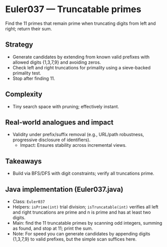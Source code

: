 # Euler037 — Truncatable primes

Find the 11 primes that remain prime when truncating digits from left and right; return their sum.

## Strategy

- Generate candidates by extending from known valid prefixes with allowed digits {1,3,7,9} and avoiding zeros.
- Check left and right truncations for primality using a sieve-backed primality test.
- Stop after finding 11.

## Complexity
- Tiny search space with pruning; effectively instant.

## Real-world analogues and impact
- Validity under prefix/suffix removal (e.g., URL/path robustness, progressive disclosure of identifiers).
  - Impact: Ensures stability across incremental views.

## Takeaways
- Build via BFS/DFS with digit constraints; verify all truncations prime.


## Java implementation (Euler037.java)

- Class: `Euler037`
- Helpers: `isPrime(int)` trial division; `isTruncatable(int)` verifies all left and right truncations are prime and n is prime and has at least two digits.
- Main: find the 11 truncatable primes by scanning odd integers, summing as found, and stop at 11; print the sum.
- Note: For speed you can generate candidates by appending digits {1,3,7,9} to valid prefixes, but the simple scan suffices here.
